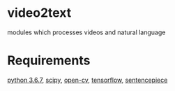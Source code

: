# video2text
modules which processes videos and natural language
# Requirements
[python 3.6.7](https://www.python.org/),
[scipy](https://www.scipy.org/),
[open-cv](https://opencv.org/),
[tensorflow](https://www.tensorflow.org/),
[sentencepiece](https://github.com/google/sentencepiece)
